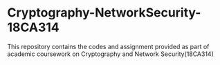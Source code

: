 # Cryptography-NetworkSecurity-18CA314
This repository contains the codes and assignment provided as part of academic coursework on Cryptography and Network Security(18CA314)
